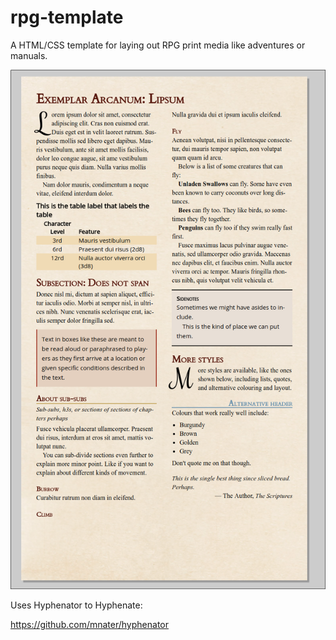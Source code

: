 # rpg-template

A HTML/CSS template for laying out RPG print media like adventures or manuals.

![example](example.png)

Uses Hyphenator to Hyphenate:

https://github.com/mnater/hyphenator
